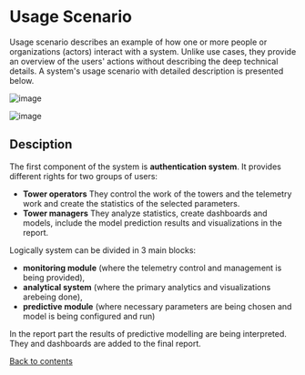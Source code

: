 # Usage Scenario

Usage scenario describes an example of how one or more people or organizations (actors) interact with a system. Unlike use cases, they provide an overview of the users' actions without describing the deep technical details. A system's usage scenario with detailed description is presented below.

![image](https://user-images.githubusercontent.com/58341842/151179719-1d697dd8-43fc-4d44-bfdb-c6eda43ca7dc.png)

![image](https://user-images.githubusercontent.com/58341842/151181511-9e09f230-915a-420e-9993-a35fc5328ce2.png)

## Desciption

The first component of the system is **authentication system**. It provides different rights for two groups of users: 
- **Tower operators** 
They control the work of the towers and the telemetry work and create the statistics of the selected parameters. 
- **Tower managers**
They analyze statistics, create dashboards and models, include the model prediction results and visualizations in the report.

Logically system can be divided in 3 main blocks: 
- **monitoring module** (where the telemetry control and management is being provided),
- **analytical system** (where the primary analytics and visualizations arebeing done), 
- **predictive module** (where necessary parameters are being chosen and model is being configured and run)

In the report part the results of predictive modelling are being interpreted. They and dashboards are added to the final report.

[Back to contents](../README.md)

